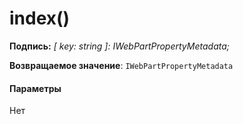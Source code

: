 # <a name="index"></a>index()






**Подпись:** _[ key: string ]: IWebPartPropertyMetadata;_

**Возвращаемое значение**: `IWebPartPropertyMetadata`





#### <a name="parameters"></a>Параметры
Нет


